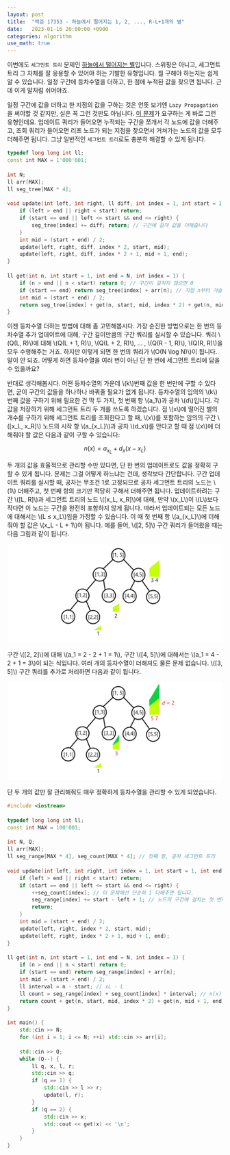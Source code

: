 ```yaml
---
layout: post
title:  "백준 17353 - 하늘에서 떨어지는 1, 2, ..., R-L+1개의 별"
date:   2023-01-16 20:00:00 +0900
categories: algorithm
use_math: true
---
```


이번에도 `세그먼트 트리` 문제인 [하늘에서 떨어지는 별][q]입니다. 스위핑은 아니고, 세그먼트 트리 그 자체를 잘 응용할 수 있어야 하는 기발한 유형입니다. 뭘 구해야 하는지는 쉽게 알 수 있습니다. 일정 구간에 등차수열을 더하고, 한 점에 누적된 값을 찾으면 됩니다. 근데 이게 말처럼 쉬어야죠.

일정 구간에 값을 더하고 한 지점의 값을 구하는 것은 언뜻 보기엔 `Lazy Propagation`을 써야할 것 같지만, 실은 꼭 그런 것만도 아닙니다. [이 문제][q2]가 요구하는 게 바로 그런 유형인데요. 업데이트 쿼리가 들어오면 누적되는 구간을 쪼개서 각 노드에 값을 더해주고, 조회 쿼리가 들어오면 리프 노드가 되는 지점을 찾으면서 거쳐가는 노드의 값을 모두 더해주면 됩니다. 그냥 일반적인 `세그먼트 트리`로도 충분히 해결할 수 있게 됩니다.

```cpp
typedef long long int ll;
const int MAX = 1'000'001;

int N;
ll arr[MAX];
ll seg_tree[MAX * 4];

void update(int left, int right, ll diff, int index = 1, int start = 1, int end = N) {
	if (left > end || right < start) return;
	if (start == end || left <= start && end <= right) {
		seg_tree[index] += diff; return; // 구간에 걸쳐 값을 더해줍니다
	}
	int mid = (start + end) / 2;
	update(left, right, diff, index * 2, start, mid);
	update(left, right, diff, index * 2 + 1, mid + 1, end);
}

ll get(int n, int start = 1, int end = N, int index = 1) {
	if (n > end || n < start) return 0; // 구간이 걸치지 않으면 0
	if (start == end) return seg_tree[index] + arr[n]; // 지점 n부터 거슬러 올라갑니다
	int mid = (start + end) / 2;
	return seg_tree[index] + get(n, start, mid, index * 2) + get(n, mid + 1, end, index * 2 + 1); // 다 더해주기
}
```

이젠 등차수열 더하는 방법에 대해 좀 고민해봅시다. 가장 순진한 방법으로는 한 번의 등차수열 추가 업데이트에 대해, 구간 길이만큼의 구간 쿼리를 실시할 수 있습니다. 쿼리 \\(Q(L, R)\\)에 대해 \\(Q(L + 1, R)\\), \\(Q(L + 2, R)\\), ... , \\(Q(R - 1, R)\\), \\(Q(R, R)\\)을 모두 수행해주는 거죠. 하지만 이렇게 되면 한 번의 쿼리가 \\(O(N \log N)\\)이 됩니다. 말이 안 되죠.
어떻게 하면 등차수열을 여러 번이 아닌 단 한 번에 세그먼트 트리에 담을 수 있을까요?

반대로 생각해봅시다. 어떤 등차수열의 가운데 \\(k\\)번째 값을 한 번만에 구할 수 있다면, 굳이 구간의 값들을 하나하나 바꿔줄 필요가 없게 됩니다. 등차수열의 임의의 \\(k\\)번째 값을 구하기 위해 필요한 건 딱 두 가지, 첫 번째 항 \\(a_1\\)과 공차 \\(d\\)입니다. 각 값을 저장하기 위해 세그먼트 트리 두 개를 쓰도록 하겠습니다. 점 \\(x\\)에 떨어진 별의 개수를 구하기 위해 세그먼트 트리를 조회한다고 할 때, \\(x\\)를 포함하는 임의의 구간 \\([x_L, x_R]\\) 노드의 시작 항 \\(a_{x_L}\\)과 공차 \\(d_x\\)를 안다고 할 때 점 \\(x\\)에 더해줘야 할 값은 다음과 같이 구할 수 있습니다:

$$ n(x) = a_{x_L} + d_x(x - x_L) $$

두 개의 값을 효율적으로 관리할 수만 있다면, 단 한 번의 업데이트로도 값을 정확히 구할 수 있게 됩니다. 문제는 그걸 어떻게 하느냐는 건데, 생각보다 간단합니다. 구간 업데이트 쿼리를 실시할 때, 공차는 무조건 1로 고정되므로 공차 세그먼트 트리의 노드는 \\(1\\) 더해주고, 첫 번째 항의 크기만 적당히 구해서 더해주면 됩니다. 업데이트하려는 구간 \\([L, R]\\)과 세그먼트 트리의 노드 \\([x_L, x_R]\\)에 대해, 만약 \\(x_L\\)이 \\(L\\)보다 작다면 이 노드는 구간을 완전히 포함하지 않게 됩니다. 따라서 업데이트되는 모든 노드에 대해서는 \\(L &le; x_L\\)임을 가정할 수 있습니다. 이 때 첫 번째 항 \\(a_{x_L}\\)에 더해줘야 할 값은 \\(x_L - L + 1\\)이 됩니다. 예를 들어, \\([2, 5]\\) 구간 쿼리가 들어왔을 때는 다음 그림과 같이 됩니다.

![example](/assets/images/2023-01-16-q17353/example.png)

구간 \\([2, 2]\\)에 대해 \\(a_1 = 2 - 2 + 1 = 1\\), 구간 \\([4, 5]\\)에 대해서는 \\(a_1 = 4 - 2 + 1 = 3\\)이 되는 식입니다. 여러 개의 등차수열이 더해져도 물론 문제 없습니다. \\([3, 5]\\) 구간 쿼리를 추가로 처리하면 다음과 같이 됩니다.

![example2](/assets/images/2023-01-16-q17353/example2.png)

단 두 개의 값만 잘 관리해줘도 매우 정확하게 등차수열을 관리할 수 있게 되었습니다.

```cpp
#include <iostream>

typedef long long int ll;
const int MAX = 100'001;

int N, Q;
ll arr[MAX];
ll seg_range[MAX * 4], seg_count[MAX * 4]; // 첫째 항, 공차 세그먼트 트리

void update(int left, int right, int index = 1, int start = 1, int end = N) {
	if (left > end || right < start) return;
	if (start == end || left <= start && end <= right) {
		++seg_count[index]; // 이 문제에선 단순히 1 더해주면 됩니다.
		seg_range[index] += start - left + 1; // 노드의 구간에 걸치는 첫 번째 항을 구해 더합니다. a1 += xL - L + 1
		return;
	}
	int mid = (start + end) / 2;
	update(left, right, index * 2, start, mid);
	update(left, right, index * 2 + 1, mid + 1, end);
}

ll get(int n, int start = 1, int end = N, int index = 1) {
	if (n > end || n < start) return 0;
	if (start == end) return seg_range[index] + arr[n];
	int mid = (start + end) / 2;
	ll interval = n - start; // xL - L
	ll count = seg_range[index] + seg_count[index] * interval; // n(x) = a1 + d * (xL - L)
	return count + get(n, start, mid, index * 2) + get(n, mid + 1, end, index * 2 + 1);
}

int main() {
	std::cin >> N;
	for (int i = 1; i <= N; ++i) std::cin >> arr[i];

	std::cin >> Q;
	while (Q--) {
		ll q, x, l, r;
		std::cin >> q;
		if (q == 1) {
			std::cin >> l >> r;
			update(l, r);
		}
		if (q == 2) {
			std::cin >> x;
			std::cout << get(x) << '\n';
		}
	}
}
```

[q]:https://www.acmicpc.net/problem/17353
[q2]:https://www.acmicpc.net/problem/16975